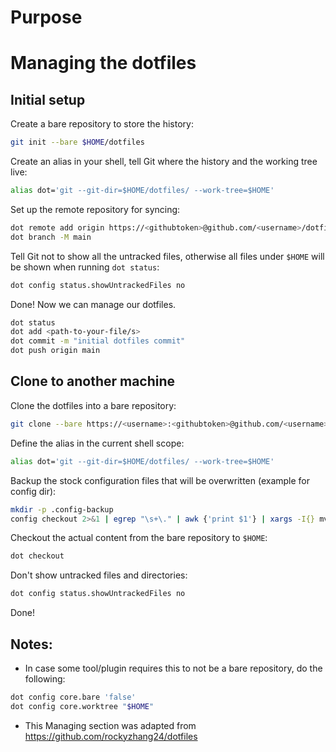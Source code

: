 # Purpose

# Managing the dotfiles

## Initial setup

Create a bare repository to store the history:

```bash
git init --bare $HOME/dotfiles
```

Create an alias in your shell, tell Git where the history and the working tree live:

```bash
alias dot='git --git-dir=$HOME/dotfiles/ --work-tree=$HOME'
```

Set up the remote repository for syncing:

```bash
dot remote add origin https://<githubtoken>@github.com/<username>/dotfiles.git
dot branch -M main
```

Tell Git not to show all the untracked files, otherwise all files under `$HOME` will be shown when running `dot status`:

```bash
dot config status.showUntrackedFiles no
```

Done! Now we can manage our dotfiles.

```bash
dot status
dot add <path-to-your-file/s>
dot commit -m "initial dotfiles commit"
dot push origin main
```

## Clone to another machine

Clone the dotfiles into a bare repository:

```bash
git clone --bare https://<username>:<githubtoken>@github.com/<username>/dotfiles.git $HOME/dotfiles
```

Define the alias in the current shell scope:

```bash
alias dot='git --git-dir=$HOME/dotfiles/ --work-tree=$HOME'
```

Backup the stock configuration files that will be overwritten (example for config dir):

```bash
mkdir -p .config-backup
config checkout 2>&1 | egrep "\s+\." | awk {'print $1'} | xargs -I{} mv {} .config-backup/{}
```

Checkout the actual content from the bare repository to `$HOME`:

```bash
dot checkout
```

Don't show untracked files and directories:

```bash
dot config status.showUntrackedFiles no
```

Done!

## Notes:
- In case some tool/plugin requires this to not be a bare repository, do the following:

```bash
dot config core.bare 'false'
dot config core.worktree "$HOME"
```

- This Managing section was adapted from https://github.com/rockyzhang24/dotfiles
